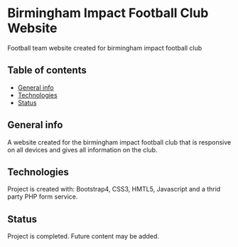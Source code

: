 # Birmingham Impact Football Club Website

Football team website created for birmingham impact football club

## Table of contents
* [General info](#general-info)
* [Technologies](#technologies)
* [Status](#status)

## General info
A website created for the birmingham impact football club that is responsive on all devices and gives all information on the club.

## Technologies
Project is created with: Bootstrap4, CSS3, HMTL5, Javascript and a thrid party PHP form service.

## Status
Project is completed. Future content may be added.
